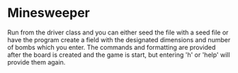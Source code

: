 # Minesweeper
Run from the driver class and you can either seed the file with a seed file or have the program create 
a field with the designated dimensions and number of bombs which you enter. The commands and formatting 
are provided after the board is created and the game is start, but entering 'h' or 'help' will provide 
them again.
